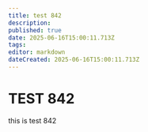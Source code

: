 ```yaml
---
title: test 842
description: 
published: true
date: 2025-06-16T15:00:11.713Z
tags: 
editor: markdown
dateCreated: 2025-06-16T15:00:11.713Z
---
```


# TEST 842
this is test 842
